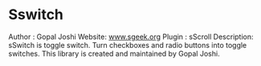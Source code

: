 # Sswitch
Author : Gopal Joshi
Website: www.sgeek.org
Plugin : sScroll
Description: sSwitch is toggle switch. Turn checkboxes and radio buttons into toggle switches. This library is created and maintained by Gopal Joshi.